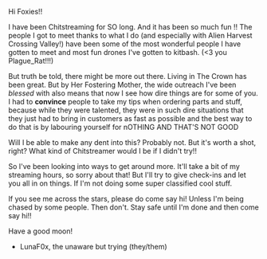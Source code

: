Hi Foxies!!

I have been Chitstreaming for SO long. And it has been so much fun !! The people I got to meet thanks to what I do (and especially with Alien Harvest Crossing Valley!) have been some of the most wonderful people I have gotten to meet and most fun drones I've gotten to kitbash. (<3 you Plague_Rat!!!)

But truth be told, there might be more out there. Living in The Crown has been great. But by Her Fostering Mother, the wide outreach I've been *blessed* with also means that now I see how dire things are for some of you. I had to **convince** people to take my tips when ordering parts and stuff, because while they were talented, they were in such dire situations that they just had to bring in customers as fast as possible and the best way to do that is by labouring yourself for nOTHING AND THAT'S NOT GOOD

Will I be able to make any dent into this? Probably not. But it's worth a shot, right? What kind of Chitstreamer would I be if I didn't try!!  

So I've been looking into ways to get around more. It'll take a bit of my streaming hours, so sorry about that! But I'll try to give check-ins and let you all in on things. If I'm not doing some super classified cool stuff.

If you see me across the stars, please do come say hi!
Unless I'm being chased by some people. Then don't. Stay safe until I'm done and then come say hi!!

Have a good moon!
- LunaF0x, the unaware but trying (they/them)
